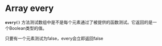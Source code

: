 # Array every

**`every()`** 方法测试数组中是不是每个元素通过了被提供的函数测试。它返回的是一个Boolean类型的值。

只要有一个元素测试为false，every会立即返回false

